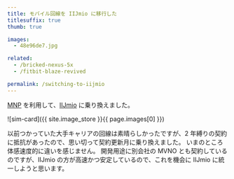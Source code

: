 ```yaml
---
title: モバイル回線を IIJmio に移行した
titlesuffix: true
thumb: true

images:
  - 48e96de7.jpg

related:
  - /bricked-nexus-5x
  - /fitbit-blaze-revived

permalink: /switching-to-iijmio
---
```


[MNP](https://ja.wikipedia.org/wiki/%E7%95%AA%E5%8F%B7%E3%83%9D%E3%83%BC%E3%82%BF%E3%83%93%E3%83%AA%E3%83%86%E3%82%A3) を利用して、[IIJmio](https://www.iijmio.jp/) に乗り換えました。

![sim-card]({{ site.image_store }}{{ page.images[0] }})

以前つかっていた大手キャリアの回線は素晴らしかったですが、2 年縛りの契約に抵抗があったので、思い切って契約更新月に乗り換えました。
いまのところ体感速度的に違いを感じません。
開発用途に別会社の MVNO とも契約しているのですが、IIJmio の方が高速かつ安定しているので、これを機会に IIJmio に統一しようと思います。
